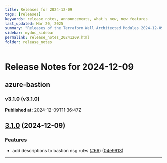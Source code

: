 ```yaml
---
title: Releases for 2024-12-09
tags: [releases]
keywords: release notes, announcements, what's new, new features
last_updated: Mar 20, 2025
summary: "Releases of the Terraform Well Architected Modules 2024-12-09"
sidebar: mydoc_sidebar
permalink: release_notes_20241209.html
folder: release_notes
---
```


# Release Notes for 2024-12-09

## azure-bastion
### v3.1.0 (v3.1.0)
**Published at:** 2024-12-09T11:36:47Z

## [3.1.0](https://github.com/CloudNationHQ/terraform-azure-bastion/compare/v3.0.0...v3.1.0) (2024-12-09)


### Features

* add descriptions to bastion nsg rules ([#66](https://github.com/CloudNationHQ/terraform-azure-bastion/issues/66)) ([04e9913](https://github.com/CloudNationHQ/terraform-azure-bastion/commit/04e9913d80e7e5a6b9feaf027b54fcad1941b948))

---

